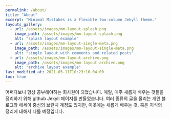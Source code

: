 ```yaml
---
permalink: /about/
title: "About"
excerpt: "Minimal Mistakes is a flexible two-column Jekyll theme."
layouts_gallery:
  - url: /assets/images/mm-layout-splash.png
    image_path: /assets/images/mm-layout-splash.png
    alt: "splash layout example"
  - url: /assets/images/mm-layout-single-meta.png
    image_path: /assets/images/mm-layout-single-meta.png
    alt: "single layout with comments and related posts"
  - url: /assets/images/mm-layout-archive.png
    image_path: /assets/images/mm-layout-archive.png
    alt: "archive layout example"
last_modified_at: 2021-05-11T10:23:16-04:00
toc: true
---
```


어쩌다보니 항상 공부해야하는 회사원이 되었습니다. 
매일, 매주 새롭게 배우는 것들을 정리하기 위해 github Jekyll 페이지를 만들었습니다.
여러 종류의 글을 올리는 개인 블로그와 에세이 중심의 브런치 계정도 있지만,
이곳에는 새롭게 배우는 것, 혹은 지식의 정리에 대해서 다룰 예정입니다.